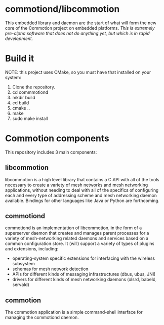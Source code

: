 commotiond/libcommotion
=======================
This embedded library and daemon are the start of what will form the new core of the Commotion project on embedded platforms. *This is extremely pre-alpha software that does not do anything yet, but which is in rapid development.*

Build it
============
NOTE: this project uses CMake, so you must have that installed on your system:

1. Clone the repository.
2. cd commmotiond
3. mkdir build
4. cd build
5. cmake ..
6. make
7. sudo make install

Commotion components
======================
This repository includes 3 main components:

libcommotion
------------
libcommotion is a high level library that contains a C API with all of the tools necessary to create a variety of mesh networks and mesh networking applications, without needing to deal with all of the specifics of configuring each and every type of addressing scheme and mesh networking daemon available. Bindings for other languages like Java or Python are forthcoming.

commotiond
----------
commotiond is an implementation of libcommotion, in the form of a superserver daemon that creates and manages parent processes for a variety of mesh-networking related daemons and services based on a common configuration store. It (will) support a variety of types of plugins and extensions, including:

* operating-system specific extensions for interfacing with the wireless subsystem
* schemas for mesh network detection
* APIs for different kinds of messaging infrastructures (dbus, ubus, JNI)
* drivers for different kinds of mesh networking daemons (olsrd, babeld, servald)

commotion
---------
The commotion application is a simple command-shell interface for managing the commotiond daemon.
